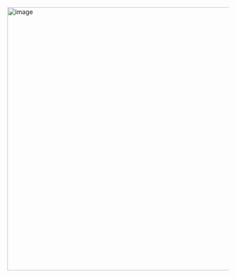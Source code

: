 <img width="655" height="600" alt="image" src="https://github.com/user-attachments/assets/b5091f59-bcd2-4a9c-8aab-aff7405b34b8" />
